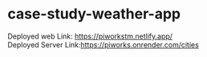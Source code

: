 # case-study-weather-app

Deployed web Link: https://piworkstm.netlify.app/
<br/>
Deployed Server Link:https://piworks.onrender.com/cities
